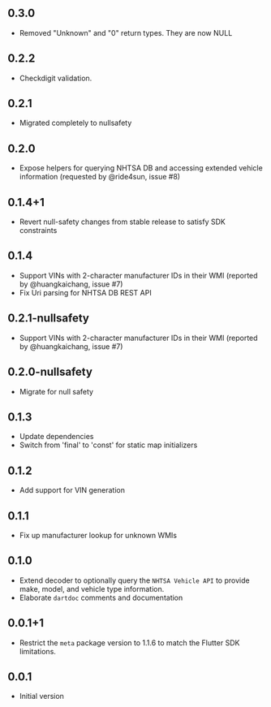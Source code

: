 ## 0.3.0
- Removed "Unknown" and "0" return types. They are now NULL

## 0.2.2
- Checkdigit validation.

## 0.2.1
- Migrated completely to nullsafety

## 0.2.0

- Expose helpers for querying NHTSA DB and accessing extended vehicle information (requested by @ride4sun, issue #8)

## 0.1.4+1

- Revert null-safety changes from stable release to satisfy SDK constraints

## 0.1.4

- Support VINs with 2-character manufacturer IDs in their WMI (reported by @huangkaichang, issue #7)
- Fix Uri parsing for NHTSA DB REST API
## 0.2.1-nullsafety

- Support VINs with 2-character manufacturer IDs in their WMI (reported by @huangkaichang, issue #7)

## 0.2.0-nullsafety

- Migrate for null safety

## 0.1.3

- Update dependencies
- Switch from 'final' to 'const' for static map initializers

## 0.1.2

- Add support for VIN generation

## 0.1.1

- Fix up manufacturer lookup for unknown WMIs

## 0.1.0

- Extend decoder to optionally query the `NHTSA Vehicle API` to provide make, model,
  and vehicle type information.
- Elaborate `dartdoc` comments and documentation

## 0.0.1+1

- Restrict the `meta` package version to 1.1.6 to match the Flutter SDK limitations.

## 0.0.1

- Initial version
